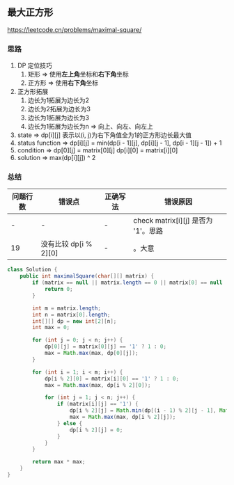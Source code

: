 ## 最大正方形

<https://leetcode.cn/problems/maximal-square/>

### 思路

1. DP 定位技巧
    1. 矩形 => 使用**左上角**坐标和**右下角**坐标
    2. 正方形 => 使用**右下角**坐标
2. 正方形拓展
    1. 边长为1拓展为边长为2
    2. 边长为2拓展为边长为3
    3. 边长为1拓展为边长为3
    4. 边长为1拓展为边长为n => 向上、向左、向左上
3. state => dp[i][j] 表示以(i, j)为右下角值全为1的正方形边长最大值
4. status function => dp[i][j] = min(dp[i - 1][j], dp[i][j - 1], dp[i - 1][j - 1]) + 1
5. condition => dp[0][j] = matrix[0][j] dp[i][0] = matrix[i][0]
6. solution => max(dp[i][j]) ^ 2

### 总结

| 问题行数 | 错误点               | 正确写法 | 错误原因                          |
|------|-------------------|------|-------------------------------|
| -    | -                 | -    | check matrix[i][j] 是否为 '1'。思路 |
| 19   | 没有比较 dp[i % 2][0] | -    | 。大意                           |

```java
class Solution {
    public int maximalSquare(char[][] matrix) {
        if (matrix == null || matrix.length == 0 || matrix[0] == null || matrix[0].length == 0) {
            return 0;
        }

        int m = matrix.length;
        int n = matrix[0].length;
        int[][] dp = new int[2][n];
        int max = 0;

        for (int j = 0; j < n; j++) {
            dp[0][j] = matrix[0][j] == '1' ? 1 : 0;
            max = Math.max(max, dp[0][j]);
        }

        for (int i = 1; i < m; i++) {
            dp[i % 2][0] = matrix[i][0] == '1' ? 1 : 0;
            max = Math.max(max, dp[i % 2][0]);

            for (int j = 1; j < n; j++) {
                if (matrix[i][j] == '1') {
                    dp[i % 2][j] = Math.min(dp[(i - 1) % 2][j - 1], Math.min(dp[(i - 1) % 2][j], dp[i % 2][j - 1])) + 1;
                    max = Math.max(max, dp[i % 2][j]);
                } else {
                    dp[i % 2][j] = 0;
                }
            }
        }

        return max * max;
    }
}
```
